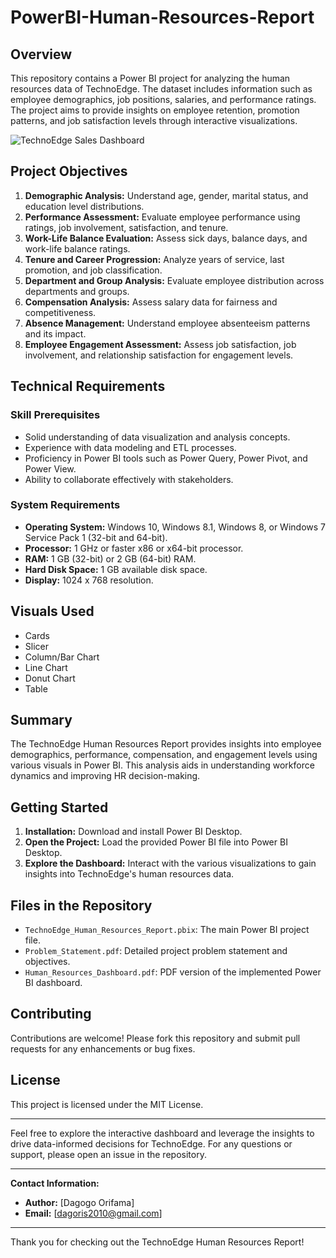 # PowerBI-Human-Resources-Report

## Overview
This repository contains a Power BI project for analyzing the human resources data of TechnoEdge. The dataset includes information such as employee demographics, job positions, salaries, and performance ratings. The project aims to provide insights on employee retention, promotion patterns, and job satisfaction levels through interactive visualizations.

![TechnoEdge Sales Dashboard](https://github.com/DagogoOrifama/PowerBI-Human-Resources-Report/blob/aa963b49a18523bd532237278429b3f633aa728f/HR_Report.png)


## Project Objectives
1. **Demographic Analysis:** Understand age, gender, marital status, and education level distributions.
2. **Performance Assessment:** Evaluate employee performance using ratings, job involvement, satisfaction, and tenure.
3. **Work-Life Balance Evaluation:** Assess sick days, balance days, and work-life balance ratings.
4. **Tenure and Career Progression:** Analyze years of service, last promotion, and job classification.
5. **Department and Group Analysis:** Evaluate employee distribution across departments and groups.
6. **Compensation Analysis:** Assess salary data for fairness and competitiveness.
7. **Absence Management:** Understand employee absenteeism patterns and its impact.
8. **Employee Engagement Assessment:** Assess job satisfaction, job involvement, and relationship satisfaction for engagement levels.

## Technical Requirements
### Skill Prerequisites
- Solid understanding of data visualization and analysis concepts.
- Experience with data modeling and ETL processes.
- Proficiency in Power BI tools such as Power Query, Power Pivot, and Power View.
- Ability to collaborate effectively with stakeholders.

### System Requirements
- **Operating System:** Windows 10, Windows 8.1, Windows 8, or Windows 7 Service Pack 1 (32-bit and 64-bit).
- **Processor:** 1 GHz or faster x86 or x64-bit processor.
- **RAM:** 1 GB (32-bit) or 2 GB (64-bit) RAM.
- **Hard Disk Space:** 1 GB available disk space.
- **Display:** 1024 x 768 resolution.

## Visuals Used
- Cards
- Slicer
- Column/Bar Chart
- Line Chart
- Donut Chart
- Table

## Summary
The TechnoEdge Human Resources Report provides insights into employee demographics, performance, compensation, and engagement levels using various visuals in Power BI. This analysis aids in understanding workforce dynamics and improving HR decision-making.

## Getting Started
1. **Installation:** Download and install Power BI Desktop.
2. **Open the Project:** Load the provided Power BI file into Power BI Desktop.
3. **Explore the Dashboard:** Interact with the various visualizations to gain insights into TechnoEdge's human resources data.

## Files in the Repository
- `TechnoEdge_Human_Resources_Report.pbix`: The main Power BI project file.
- `Problem_Statement.pdf`: Detailed project problem statement and objectives.
- `Human_Resources_Dashboard.pdf`: PDF version of the implemented Power BI dashboard.

## Contributing
Contributions are welcome! Please fork this repository and submit pull requests for any enhancements or bug fixes.

## License
This project is licensed under the MIT License.

---

Feel free to explore the interactive dashboard and leverage the insights to drive data-informed decisions for TechnoEdge. For any questions or support, please open an issue in the repository.

---

**Contact Information:**
- **Author:** [Dagogo Orifama]
- **Email:** [dagoris2010@gmail.com]

---

Thank you for checking out the TechnoEdge Human Resources Report!
